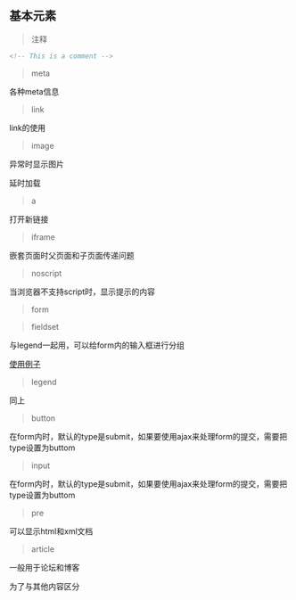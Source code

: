 ## 基本元素

>注释
```html
<!-- This is a comment -->
````

>meta

各种meta信息

>link

link的使用


>image

异常时显示图片

延时加载


>a

打开新链接

>iframe

嵌套页面时父页面和子页面传递问题

>noscript

当浏览器不支持script时，显示提示的内容

>form

>fieldset

与legend一起用，可以给form内的输入框进行分组

[使用例子](demo/fieldset.html)

>legend

同上

>button

在form内时，默认的type是submit，如果要使用ajax来处理form的提交，需要把type设置为buttom

>input

在form内时，默认的type是submit，如果要使用ajax来处理form的提交，需要把type设置为buttom

>pre

可以显示html和xml文档

>article

一般用于论坛和博客

为了与其他内容区分